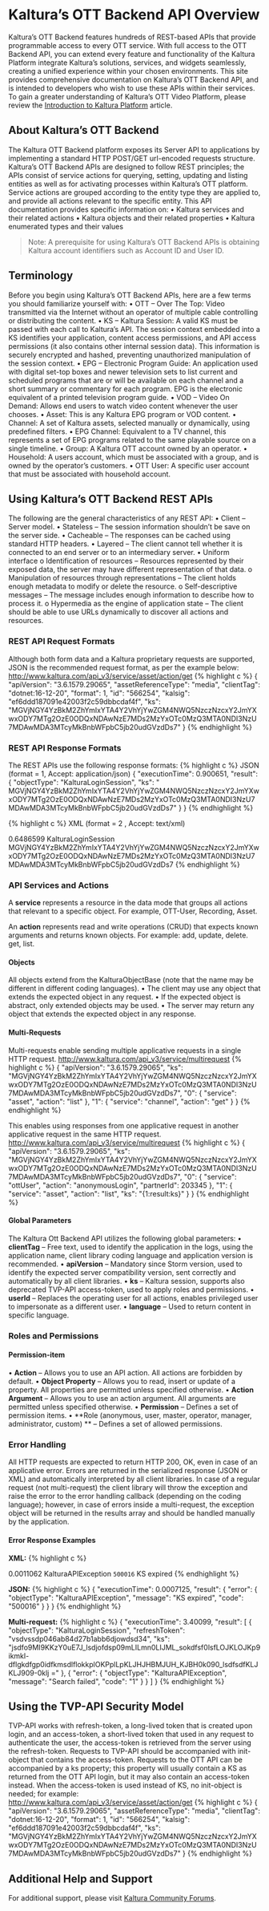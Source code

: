 # Kaltura’s OTT Backend API Overview  

Kaltura’s OTT Backend features hundreds of REST-based APIs that provide programmable access to every OTT service. With full access to the OTT Backend API, you can extend every feature and functionality of the Kaltura Platform integrate Kaltura’s solutions, services, and widgets seamlessly, creating a unified experience within your chosen environments.
This site provides comprehensive documentation on Kaltura’s OTT Backend API, and is intended to developers who wish to use these APIs within their services. To gain a greater understanding of Kaltura’s OTT Video Platform, please review the [Introduction to Kaltura Platform]( https://corp.kaltura.com/content/video-platform-features) article.

## About Kaltura’s OTT Backend  

The Kaltura OTT Backend platform exposes its Server API to applications by implementing a standard HTTP POST/GET url-encoded requests structure. Kaltura’s OTT Backend APIs are designed to follow REST principles; the APIs consist of service actions for querying, setting, updating and listing entities as well as for activating processes within Kaltura’s OTT platform. Service actions are grouped according to the entity type they are applied to, and provide all actions relevant to the specific entity.
This API documentation provides specific information on:
•	Kaltura services and their related actions
•	Kaltura objects and their related properties
•	Kaltura enumerated types and their values
>Note: A prerequisite for using Kaltura’s OTT Backend APIs is obtaining Kaltura account identifiers such as Account ID and User ID.

## Terminology  
Before you begin using Kaltura’s OTT Backend APIs, here are a few terms you should familiarize yourself with:
•	OTT – Over The Top: Video transmitted via the Internet without an operator of multiple cable controlling or distributing the content.
•	KS – Kaltura Session: A valid KS must be passed with each call to Kaltura’s API. The session context embedded into a KS identifies your application, content access permissions, and API access permissions (it also contains other internal session data). This information is securely encrypted and hashed, preventing unauthorized manipulation of the session context.
•	EPG – Electronic Program Guide: An application used with digital set-top boxes and newer television sets to list current and scheduled programs that are or will be available on each channel and a short summary or commentary for each program. EPG is the electronic equivalent of a printed television program guide.
•	VOD – Video On Demand: Allows end users to watch video content whenever the user chooses.
•	Asset: This is any Kaltura EPG program or VOD content.
•	Channel: A set of Kaltura assets, selected manually or dynamically, using predefined filters.
•	EPG Channel: Equivalent to a TV channel, this represents a set of EPG programs related to the same playable source on a single timeline.
•	Group: A Kaltura OTT account owned by an operator.
•	Household: A users account, which must be associated with a group, and is owned by the operator’s customers.
•	OTT User: A specific user account that must be associated with household account.

## Using Kaltura’s OTT Backend REST APIs
The following are the general characteristics of any REST API:
•	Client – Server model.
•	Stateless – The session information shouldn’t be save on the server side.
•	Cacheable – The responses can be cached using standard HTTP headers.
•	Layered – The client cannot tell whether it is connected to an end server or to an intermediary server.
•	Uniform interface 
o	Identification of resources – Resources represented by their exposed data, the server may have different representation of that data.
o	Manipulation of resources through representations – The client holds enough metadata to modify or delete the resource.
o	Self-descriptive messages – The message includes enough information to describe how to process it.
o	Hypermedia as the engine of application state – The client should be able to use URLs dynamically to discover all actions and resources.

### REST API Request Formats  

Although both form data and a Kaltura proprietary requests are supported, JSON is the recommended request format, as per the example below:
http://www.kaltura.com/api_v3/service/asset/action/get
{% highlight c %}
 {
  "apiVersion": "3.6.1579.29065",
  "assetReferenceType": "media",
  "clientTag": "dotnet:16-12-20",
  "format": 1,
  "id": "566254",
  "kalsig": "ef6ddd187091e42003f2c59dbbcdaf4f",
  "ks": "MGVjNGY4YzBkM2ZhYmIxYTA4Y2VhYjYwZGM4NWQ5NzczNzcxY2JmYXwxODY7MTg2OzE0ODQxNDAwNzE7MDs2MzYxOTc0MzQ3MTA0NDI3NzU7MDAwMDA3MTcyMkBnbWFpbC5jb20udGVzdDs7"
}
{% endhighlight %}

### REST API Response Formats  

The REST APIs use the following response formats:
{% highlight c %}
JSON (format = 1, Accept: application/json)
{
  "executionTime": 0.900651,
  "result": {
    "objectType": "KalturaLoginSession",
    "ks": " MGVjNGY4YzBkM2ZhYmIxYTA4Y2VhYjYwZGM4NWQ5NzczNzcxY2JmYXwxODY7MTg2OzE0ODQxNDAwNzE7MDs2MzYxOTc0MzQ3MTA0NDI3NzU7MDAwMDA3MTcyMkBnbWFpbC5jb20udGVzdDs7"
  }
}
{% endhighlight %}

{% highlight c %}
XML (format = 2 , Accept: text/xml)
<?xml version="1.0" encoding="utf-8"?>
<xml>
    <executionTime>0.6486599</executionTime>
    <result>
        <objectType>KalturaLoginSession</objectType>
        <ks> MGVjNGY4YzBkM2ZhYmIxYTA4Y2VhYjYwZGM4NWQ5NzczNzcxY2JmYXwxODY7MTg2OzE0ODQxNDAwNzE7MDs2MzYxOTc0MzQ3MTA0NDI3NzU7MDAwMDA3MTcyMkBnbWFpbC5jb20udGVzdDs7</ks>
    </result>
</xml>
{% endhighlight %}

### API Services and Actions  

A **service** represents a resource in the data mode that groups all actions that relevant to a specific object. For example, OTT-User, Recording, Asset.

An **action** represents read and write operations (CRUD) that expects known arguments and returns known objects. For example: add, update, delete. get, list.

#### Objects  

All objects extend from the KalturaObjectBase (note that the name may be different in different coding languages).
•	The client may use any object that extends the expected object in any request.
•	If the expected object is abstract, only extended objects may be used.
•	The server may return any object that extends the expected object in any response.

#### Multi-Requests  

Multi-requests enable sending multiple applicative requests in a single HTTP request.
http://www.kaltura.com/api_v3/service/multirequest 
{% highlight c %}
{
  "apiVersion": "3.6.1579.29065",
  "ks": "MGVjNGY4YzBkM2ZhYmIxYTA4Y2VhYjYwZGM4NWQ5NzczNzcxY2JmYXwxODY7MTg2OzE0ODQxNDAwNzE7MDs2MzYxOTc0MzQ3MTA0NDI3NzU7MDAwMDA3MTcyMkBnbWFpbC5jb20udGVzdDs7",
  "0": {
    "service": "asset",
    "action": "list"
  },
  "1": {
    "service": "channel",
    "action": "get"
  }
}
{% endhighlight %}

This enables using responses from one applicative request in another applicative request in the same HTTP request.
http://www.kaltura.com/api_v3/service/multirequest
{% highlight c %}
 {
  "apiVersion": "3.6.1579.29065",
  "ks": "MGVjNGY4YzBkM2ZhYmIxYTA4Y2VhYjYwZGM4NWQ5NzczNzcxY2JmYXwxODY7MTg2OzE0ODQxNDAwNzE7MDs2MzYxOTc0MzQ3MTA0NDI3NzU7MDAwMDA3MTcyMkBnbWFpbC5jb20udGVzdDs7",
  "0": {
    "service": "ottUser",
    "action": "anonymousLogin",
    "partnerId": 203345
  },
  "1": {
    "service": "asset",
    "action": "list",
    "ks": "{1:result:ks}"
  }
}
{% endhighlight %}

#### Global Parameters

The Kaltura Ott Backend API utilizes the following global parameters:
•	**clientTag** – Free text, used to identify the application in the logs, using the application name, client library coding language and application version is recommended.
•	**apiVersion** – Mandatory since Storm version, used to identify the expected server compatibility version, sent correctly and automatically by all client libraries.
•	**ks** – Kaltura session, supports also deprecated TVP-API access-token, used to apply roles and permissions.
•	**userId** – Replaces the operating user for all actions, enables privileged user to impersonate as a different user.
•	**language** – Used to return content in specific language.

### Roles and Permissions  

#### Permission-item  
•	**Action** – Allows you to use an API action. All actions are forbidden by default.
•	**Object Property** – Allows you to read, insert or update of a property. All properties are permitted unless specified otherwise.
•	**Action Argument** – Allows you to use an action argument. All arguments are permitted unless specified otherwise.
•	**Permission** – Defines a set of permission items.
•	**Role (anonymous, user, master, operator, manager, administrator, custom) ** – Defines a set of allowed permissions.

### Error Handling  

All HTTP requests are expected to return HTTP 200, OK, even in case of an applicative error.
Errors are returned in the serialized response (JSON or XML) and automatically interpreted by all client libraries. In case of a regular request (not multi-request) the client library will throw the exception and raise the error to the error handling callback (depending on the coding language); however, in case of errors inside a multi-request, the exception object will be returned in the results array and should be handled manually by the application.

#### Error Response Examples  

**XML:**
{% highlight c %}
<?xml version="1.0" encoding="utf-8"?>
<xml>
    <executionTime>0.0011062</executionTime>
    <result>
        <error>
            <objectType>KalturaAPIException</objectType>
            <code>500016</code>
            <message>KS expired</message>
        </error>
    </result>
</xml>
{% endhighlight %}

**JSON:**
{% highlight c %}
{
  "executionTime": 0.0007125,
  "result": {
    "error": {
      "objectType": "KalturaAPIException",
      "message": "KS expired",
      "code": "500016"
    }
  }
}
{% endhighlight %}

**Multi-request:**
{% highlight c %}
{
  "executionTime": 3.40099,
  "result": [
    {
      "objectType": "KalturaLoginSession",
      "refreshToken": "vsdvssdp046ab84d27b1abb6djowdsd34",
      "ks": "jsdfo9MI9KKzY0uE7J_lsdjofdsp09mLILmn0LIJML_sokdfsf0lsfLOJKLOJKp9ikmkl-dflgkdfgp0idfkmsdlflokkplOKPplLpKLJHJHBMJUH_KJBH0k090_lsdfsdfKLJKLJ909-0klj ="
    },
    {
      "error": {
        "objectType": "KalturaAPIException",
        "message": "Search failed",
        "code": "1"
      }
    }
  ]
}
{% endhighlight %}

## Using the TVP-API Security Model  

TVP-API works with refresh-token, a long-lived token that is created upon login, and an access-token, a short-lived token that used in any request to authenticate the user, the access-token is retrieved from the server using the refresh-token.
Requests to TVP-API should be accompanied with init-object that contains the access-token.
Requests to the OTT API can be accompanied by a ks property; this property will usually contain a KS as returned from the OTT API login, but it may also contain an access-token instead. When the access-token is used instead of KS, no init-object is needed; for example:
http://www.kaltura.com/api_v3/service/asset/action/get
{% highlight c %}
 {
  "apiVersion": "3.6.1579.29065",
  "assetReferenceType": "media",
  "clientTag": "dotnet:16-12-20",
  "format": 1,
  "id": "566254",
  "kalsig": "ef6ddd187091e42003f2c59dbbcdaf4f",
  "ks": "MGVjNGY4YzBkM2ZhYmIxYTA4Y2VhYjYwZGM4NWQ5NzczNzcxY2JmYXwxODY7MTg2OzE0ODQxNDAwNzE7MDs2MzYxOTc0MzQ3MTA0NDI3NzU7MDAwMDA3MTcyMkBnbWFpbC5jb20udGVzdDs7"
}
{% endhighlight %}

## Additional Help and Support  

For additional support, please visit [Kaltura Community Forums](http://www.kaltura.org/forums).
